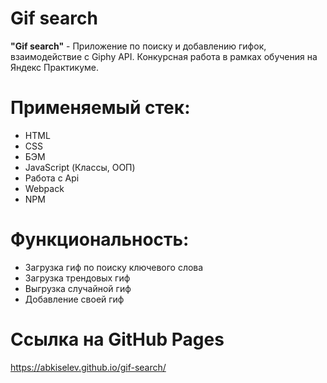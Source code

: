 # Gif search

**"Gif search"** - Приложение по поиску и добавлению гифок, взаимодействие с Giphy API. Конкурсная работа в рамках обучения на Яндекс Практикуме.

# Применяемый стек:
* HTML
* CSS
* БЭМ
* JavaScript (Классы, ООП)
* Работа с Api
* Webpack
* NPM

# Функциональность:
* Загрузка гиф по поиску ключевого слова
* Загрузка трендовых гиф
* Выгрузка случайной гиф
* Добавление своей гиф

# Ссылка на GitHub Pages
https://abkiselev.github.io/gif-search/